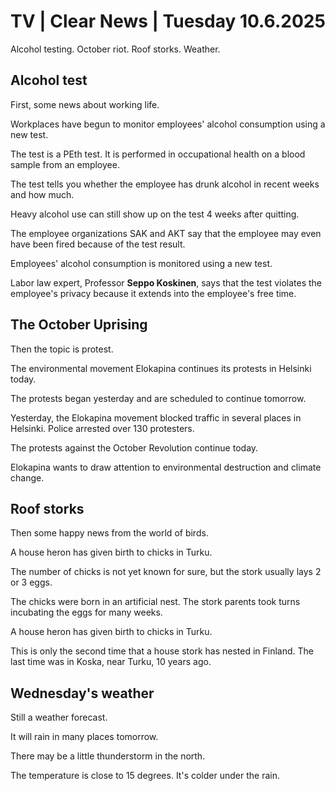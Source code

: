 # TV | Clear News | Tuesday 10.6.2025

Alcohol testing. October riot. Roof storks. Weather.

## Alcohol test

First, some news about working life.

Workplaces have begun to monitor employees' alcohol consumption using a new test.

The test is a PEth test. It is performed in occupational health on a blood sample from an employee.

The test tells you whether the employee has drunk alcohol in recent weeks and how much.

Heavy alcohol use can still show up on the test 4 weeks after quitting.

The employee organizations SAK and AKT say that the employee may even have been fired because of the test result.

Employees' alcohol consumption is monitored using a new test.

Labor law expert, Professor **Seppo Koskinen**, says that the test violates the employee's privacy because it extends into the employee's free time.

## The October Uprising

Then the topic is protest.

The environmental movement Elokapina continues its protests in Helsinki today.

The protests began yesterday and are scheduled to continue tomorrow.

Yesterday, the Elokapina movement blocked traffic in several places in Helsinki. Police arrested over 130 protesters.

The protests against the October Revolution continue today.

Elokapina wants to draw attention to environmental destruction and climate change.

## Roof storks

Then some happy news from the world of birds.

A house heron has given birth to chicks in Turku.

The number of chicks is not yet known for sure, but the stork usually lays 2 or 3 eggs.

The chicks were born in an artificial nest. The stork parents took turns incubating the eggs for many weeks.

A house heron has given birth to chicks in Turku.

This is only the second time that a house stork has nested in Finland. The last time was in Koska, near Turku, 10 years ago.

## Wednesday's weather

Still a weather forecast.

It will rain in many places tomorrow.

There may be a little thunderstorm in the north.

The temperature is close to 15 degrees. It's colder under the rain.
